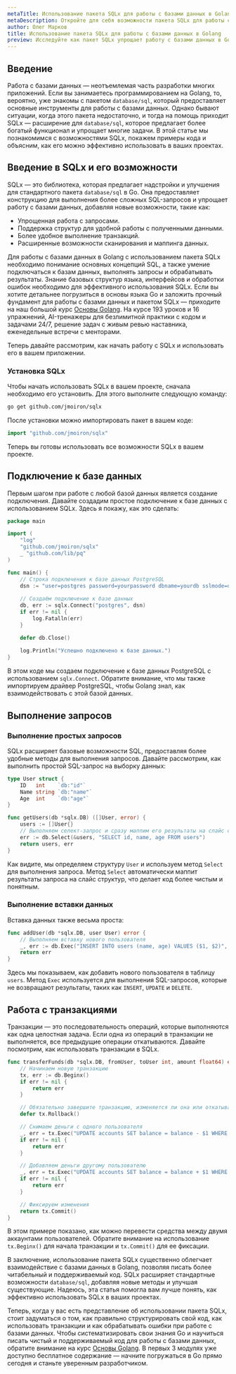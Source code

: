 ```yaml
---
metaTitle: Использование пакета SQLx для работы с базами данных в Golang
metaDescription: Откройте для себя возможности пакета SQLx для работы с базами данных в Golang- включая работу с запросами- транзакциями и совместную обработку данных.
author: Олег Марков
title: Использование пакета SQLx для работы с базами данных в Golang
preview: Исследуйте как пакет SQLx упрощает работу с базами данных в Golang- от простейших запросов до сложных транзакций- с примерами кода и объяснениями.
---
```


## Введение

Работа с базами данных — неотъемлемая часть разработки многих приложений. Если вы занимаетесь программированием на Golang, то, вероятно, уже знакомы с пакетом `database/sql`, который предоставляет основные инструменты для работы с базами данных. Однако бывают ситуации, когда этого пакета недостаточно, и тогда на помощь приходит SQLx — расширение для `database/sql`, которое предлагает более богатый функционал и упрощает многие задачи. В этой статье мы познакомимся с возможностями SQLx, покажем примеры кода и объясним, как его можно эффективно использовать в ваших проектах.

## Введение в SQLx и его возможности

SQLx — это библиотека, которая предлагает надстройки и улучшения для стандартного пакета `database/sql` в Go. Она предоставляет конструкцию для выполнения более сложных SQL-запросов и упрощает работу с базами данных, добавляя новые возможности, такие как:

- Упрощенная работа с запросами.
- Поддержка структур для удобной работы с полученными данными.
- Более удобное выполнение транзакций.
- Расширенные возможности сканирования и маппинга данных.

Для работы с базами данных в Golang с использованием пакета SQLx необходимо понимание основных концепций SQL, а также умение подключаться к базам данных, выполнять запросы и обрабатывать результаты. Знание базовых структур языка, интерфейсов и обработки ошибок необходимо для эффективного использования SQLx. Если вы хотите детальнее погрузиться в основы языка Go и заложить прочный фундамент для работы с базами данных и пакетом SQLx — приходите на наш большой курс [Основы Golang](https://purpleschool.ru/course/go-basics?utm_source=knowledgebase&utm_medium=text&utm_campaign=ispolzovanie-paketa-sqlx-dlya-raboty-s-bazami-dannyh-v-golang). На курсе 193 уроков и 16 упражнений, AI-тренажеры для безлимитной практики с кодом и задачами 24/7, решение задач с живым ревью наставника, еженедельные встречи с менторами.

Теперь давайте рассмотрим, как начать работу с SQLx и использовать его в вашем приложении.

### Установка SQLx

Чтобы начать использовать SQLx в вашем проекте, сначала необходимо его установить. Для этого выполните следующую команду:

```bash
go get github.com/jmoiron/sqlx
```

После установки можно импортировать пакет в вашем коде:

```go
import "github.com/jmoiron/sqlx"
```

Теперь вы готовы использовать все возможности SQLx в вашем проекте.

## Подключение к базе данных

Первым шагом при работе с любой базой данных является создание подключения. Давайте создадим простое подключение к базе данных с использованием SQLx. Здесь я покажу, как это сделать:

```go
package main

import (
    "log"
    "github.com/jmoiron/sqlx"
    _ "github.com/lib/pq"
)

func main() {
    // Строка подключения к базе данных PostgreSQL
    dsn := "user=postgres password=yourpassword dbname=yourdb sslmode=disable"
    
    // Создаём подключение к базе данных
    db, err := sqlx.Connect("postgres", dsn)
    if err != nil {
        log.Fatalln(err)
    }

    defer db.Close()
    
    log.Println("Успешно подключено к базе данных.")
}
```

В этом коде мы создаем подключение к базе данных PostgreSQL с использованием `sqlx.Connect`. Обратите внимание, что мы также импортируем драйвер PostgreSQL, чтобы Golang знал, как взаимодействовать с этой базой данных.

## Выполнение запросов

### Выполнение простых запросов

SQLx расширяет базовые возможности SQL, предоставляя более удобные методы для выполнения запросов. Давайте рассмотрим, как выполнить простой SQL-запрос на выборку данных:

```go
type User struct {
    ID   int    `db:"id"`
    Name string `db:"name"`
    Age  int    `db:"age"`
}

func getUsers(db *sqlx.DB) ([]User, error) {
    users := []User{}
    // Выполняем селект-запрос и сразу маппим его результаты на слайс структур User
    err := db.Select(&users, "SELECT id, name, age FROM users")
    return users, err
}
```

Как видите, мы определяем структуру `User` и используем метод `Select` для выполнения запроса. Метод `Select` автоматически маппит результаты запроса на слайс структур, что делает код более чистым и понятным.

### Выполнение вставки данных

Вставка данных также весьма проста:

```go
func addUser(db *sqlx.DB, user User) error {
    // Выполняем вставку нового пользователя
    _, err := db.Exec("INSERT INTO users (name, age) VALUES ($1, $2)", user.Name, user.Age)
    return err
}
```

Здесь мы показываем, как добавить нового пользователя в таблицу `users`. Метод `Exec` используется для выполнения SQL-запросов, которые не возвращают результаты, таких как `INSERT`, `UPDATE` и `DELETE`.

## Работа с транзакциями

Транзакции — это последовательность операций, которые выполняются как одна целостная задача. Если одна из операций в транзакции не выполняется, все предыдущие операции откатываются. Давайте посмотрим, как использовать транзакции в SQLx.

```go
func transferFunds(db *sqlx.DB, fromUser, toUser int, amount float64) error {
    // Начинаем новую транзакцию
    tx, err := db.Beginx()
    if err != nil {
        return err
    }

    // Обязательно завершите транзакцию, изменяется ли она или откатывается
    defer tx.Rollback() 

    // Снимаем деньги с одного пользователя
    _, err = tx.Exec("UPDATE accounts SET balance = balance - $1 WHERE user_id = $2", amount, fromUser)
    if err != nil {
        return err
    }

    // Добавляем деньги другому пользователю
    _, err = tx.Exec("UPDATE accounts SET balance = balance + $1 WHERE user_id = $2", amount, toUser)
    if err != nil {
        return err
    }

    // Фиксируем изменения
    return tx.Commit()
}
```

В этом примере показано, как можно перевести средства между двумя аккаунтами пользователей. Обратите внимание на использование `tx.Beginx()` для начала транзакции и `tx.Commit()` для ее фиксации.

В заключение, использование пакета SQLx существенно облегчает взаимодействие с базами данных в Golang, позволяя писать более читабельный и поддерживаемый код. SQLx расширяет стандартные возможности `database/sql`, добавляя новые методы и улучшая существующие. Надеюсь, эта статья помогла вам лучше понять, как эффективно использовать SQLx в ваших проектах.

Теперь, когда у вас есть представление об использовании пакета SQLx, стоит задуматься о том, как правильно структурировать свой код, как использовать транзакции и как обрабатывать ошибки при работе с базами данных. Чтобы систематизировать свои знания Go и научиться писать чистый и поддерживаемый код для работы с базами данных, обратите внимание на курс [Основы Golang](https://purpleschool.ru/course/go-basics?utm_source=knowledgebase&utm_medium=text&utm_campaign=ispolzovanie-paketa-sqlx-dlya-raboty-s-bazami-dannyh-v-golang). В первых 3 модулях уже доступно бесплатное содержание — начните погружаться в Go прямо сегодня и станьте уверенным разработчиком.
